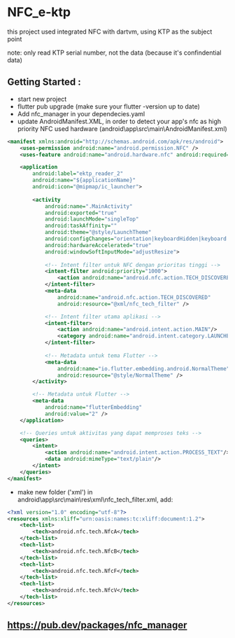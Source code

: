 # NFC_e-ktp

this project used integrated NFC with dartvm, using KTP as the subject point

note: only read KTP serial number, not the data (because it's confindential data)

## Getting Started :

- start new project
- flutter pub upgrade (make sure your flutter -version up to date)
- Add nfc_manager in your dependecies.yaml
- update AndroidManifest.XML,  in order to detect your app's nfc as high priority NFC used hardware
(android\app\src\main\AndroidManifest.xml)
```xml
<manifest xmlns:android="http://schemas.android.com/apk/res/android">
    <uses-permission android:name="android.permission.NFC" />
    <uses-feature android:name="android.hardware.nfc" android:required="true" />

    <application
        android:label="ektp_reader_2"
        android:name="${applicationName}"
        android:icon="@mipmap/ic_launcher">
        
        <activity
            android:name=".MainActivity"
            android:exported="true"
            android:launchMode="singleTop"
            android:taskAffinity=""
            android:theme="@style/LaunchTheme"
            android:configChanges="orientation|keyboardHidden|keyboard|screenSize|smallestScreenSize|locale|layoutDirection|fontScale|screenLayout|density|uiMode"
            android:hardwareAccelerated="true"
            android:windowSoftInputMode="adjustResize">
            
            <!-- Intent filter untuk NFC dengan prioritas tinggi -->
            <intent-filter android:priority="1000">
                <action android:name="android.nfc.action.TECH_DISCOVERED" />
            </intent-filter>
            <meta-data
                android:name="android.nfc.action.TECH_DISCOVERED"
                android:resource="@xml/nfc_tech_filter" />

            <!-- Intent filter utama aplikasi -->
            <intent-filter>
                <action android:name="android.intent.action.MAIN"/>
                <category android:name="android.intent.category.LAUNCHER"/>
            </intent-filter>
            
            <!-- Metadata untuk tema Flutter -->
            <meta-data
                android:name="io.flutter.embedding.android.NormalTheme"
                android:resource="@style/NormalTheme" />
        </activity>

        <!-- Metadata untuk Flutter -->
        <meta-data
            android:name="flutterEmbedding"
            android:value="2" />
    </application>

    <!-- Queries untuk aktivitas yang dapat memproses teks -->
    <queries>
        <intent>
            <action android:name="android.intent.action.PROCESS_TEXT"/>
            <data android:mimeType="text/plain"/>
        </intent>
    </queries>
</manifest>
```

- make new folder ('xml') in android\app\src\main\res\xml\nfc_tech_filter.xml,  add:
```xml
<?xml version="1.0" encoding="utf-8"?>
<resources xmlns:xliff="urn:oasis:names:tc:xliff:document:1.2">
    <tech-list>
        <tech>android.nfc.tech.NfcA</tech>
    </tech-list>
    <tech-list>
        <tech>android.nfc.tech.NfcB</tech>
    </tech-list>
    <tech-list>
        <tech>android.nfc.tech.NfcF</tech>
    </tech-list>
    <tech-list>
        <tech>android.nfc.tech.NfcV</tech>
    </tech-list>
</resources>
```

## https://pub.dev/packages/nfc_manager
